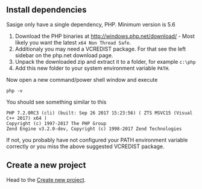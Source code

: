 ## Install dependencies

Sasige only have a single dependency, PHP. Minimum version is 5.6

1. Download the PHP binaries at http://windows.php.net/download/ - Most likely you want the latest `x64 Non Thread Safe`.
2. Additionaly you may need a VCREDIST package. For that see the left sidebar on the php.net download page.
3. Unpack the downloaded zip and extract it to a folder, for example `c:\php`
4. Add this new folder to your system environment variable `PATH`.

Now open a new command/power shell window and execute

    php -v
    
You should see something similar to this

    PHP 7.2.0RC3 (cli) (built: Sep 26 2017 15:23:56) ( ZTS MSVC15 (Visual C++ 2017) x64 )
    Copyright (c) 1997-2017 The PHP Group
    Zend Engine v3.2.0-dev, Copyright (c) 1998-2017 Zend Technologies
    
If not, you probably have not configured your PATH environment variable correctly or you miss the above suggested VCREDIST package.
    
## Create a new project

Head to the [Create new project](create-new-project.html).